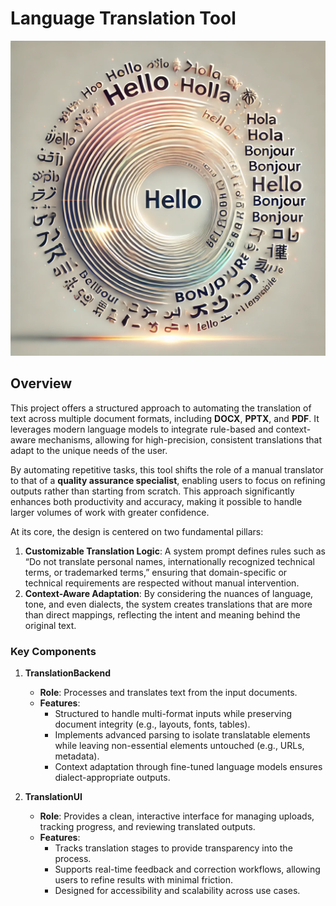 # Language Translation Tool

![Cover](cover.png)

## Overview

This project offers a structured approach to automating the translation of text across multiple document formats, including **DOCX**, **PPTX**, and **PDF**. It leverages modern language models to integrate rule-based and context-aware mechanisms, allowing for high-precision, consistent translations that adapt to the unique needs of the user.

By automating repetitive tasks, this tool shifts the role of a manual translator to that of a **quality assurance specialist**, enabling users to focus on refining outputs rather than starting from scratch. This approach significantly enhances both productivity and accuracy, making it possible to handle larger volumes of work with greater confidence.

At its core, the design is centered on two fundamental pillars:
1. **Customizable Translation Logic**: A system prompt defines rules such as “Do not translate personal names, internationally recognized technical terms, or trademarked terms,” ensuring that domain-specific or technical requirements are respected without manual intervention.
2. **Context-Aware Adaptation**: By considering the nuances of language, tone, and even dialects, the system creates translations that are more than direct mappings, reflecting the intent and meaning behind the original text.

### Key Components

1. **TranslationBackend**
   - **Role**: Processes and translates text from the input documents.
   - **Features**:
     - Structured to handle multi-format inputs while preserving document integrity (e.g., layouts, fonts, tables).
     - Implements advanced parsing to isolate translatable elements while leaving non-essential elements untouched (e.g., URLs, metadata).
     - Context adaptation through fine-tuned language models ensures dialect-appropriate outputs.

2. **TranslationUI**
   - **Role**: Provides a clean, interactive interface for managing uploads, tracking progress, and reviewing translated outputs.
   - **Features**:
     - Tracks translation stages to provide transparency into the process.
     - Supports real-time feedback and correction workflows, allowing users to refine results with minimal friction.
     - Designed for accessibility and scalability across use cases.
